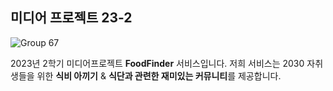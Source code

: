 
## 미디어 프로젝트 23-2

![Group 67](https://github.com/siyeooon/FoodFinder/assets/108517376/568d5855-990b-4056-9ddc-d793ab181c73)

2023년 2학기 미디어프로젝트 **FoodFinder** 서비스입니다. 저희 서비스는 2030 자취생들을 위한 **식비 아끼기** & **식단과 관련한 재미있는 커뮤니티**를 제공합니다.

